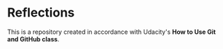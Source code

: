# Reflections

This is a repository created in accordance with Udacity's **How to Use Git and GitHub class**.
